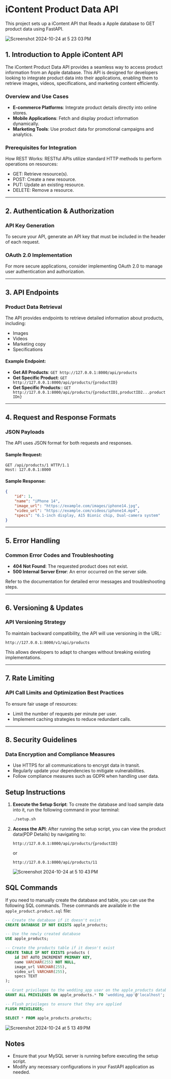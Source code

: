 # iContent Product Data API

This project sets up a iContent API that Reads a Apple database to GET product data using FastAPI.

![Screenshot 2024-10-24 at 5 23 03 PM](https://github.com/user-attachments/assets/48b9be32-88c4-4405-80cc-95ad22d6e654)


## 1. Introduction to Apple iContent API

The iContent Product Data API provides a seamless way to access product information from an Apple database. This API is designed for developers looking to integrate product data into their applications, enabling them to retrieve images, videos, specifications, and marketing content efficiently.

### Overview and Use Cases
- **E-commerce Platforms**: Integrate product details directly into online stores.
- **Mobile Applications**: Fetch and display product information dynamically.
- **Marketing Tools**: Use product data for promotional campaigns and analytics.

### Prerequisites for Integration
How REST Works: RESTful APIs utilize standard HTTP methods to perform operations on resources:
- GET: Retrieve resource(s).
- POST: Create a new resource.
- PUT: Update an existing resource.
- DELETE: Remove a resource.



---

## 2. Authentication & Authorization

### API Key Generation
To secure your API, generate an API key that must be included in the header of each request.

### OAuth 2.0 Implementation
For more secure applications, consider implementing OAuth 2.0 to manage user authentication and authorization.

---

## 3. API Endpoints

### Product Data Retrieval
The API provides endpoints to retrieve detailed information about products, including:
- Images
- Videos
- Marketing copy
- Specifications

#### Example Endpoint:
- **Get All Products**: `GET http://127.0.0.1:8000/api/products`
- **Get Specific Product**: `GET http://127.0.0.1:8000/api/products/{productID}`
- **Get Specific Products**:: `GET http://127.0.0.1:8000/api/products/{productID1,productID2...productIDn}`

---

## 4. Request and Response Formats

### JSON Payloads
The API uses JSON format for both requests and responses.

#### Sample Request:
```http
GET /api/products/1 HTTP/1.1
Host: 127.0.0.1:8000
```

#### Sample Response:
```json
{
    "id": 1,
    "name": "iPhone 14",
    "image_url": "https://example.com/images/iphone14.jpg",
    "video_url": "https://example.com/videos/iphone14.mp4",
    "specs": "6.1-inch display, A15 Bionic chip, Dual-camera system"
}
```

---

## 5. Error Handling

### Common Error Codes and Troubleshooting
- **404 Not Found**: The requested product does not exist.
- **500 Internal Server Error**: An error occurred on the server side.
  
Refer to the documentation for detailed error messages and troubleshooting steps.

---

## 6. Versioning & Updates

### API Versioning Strategy
To maintain backward compatibility, the API will use versioning in the URL:
```
http://127.0.0.1:8000/v1/api/products
```
This allows developers to adapt to changes without breaking existing implementations.

---

## 7. Rate Limiting

### API Call Limits and Optimization Best Practices
To ensure fair usage of resources:
- Limit the number of requests per minute per user.
- Implement caching strategies to reduce redundant calls.

---

## 8. Security Guidelines

### Data Encryption and Compliance Measures
- Use HTTPS for all communications to encrypt data in transit.
- Regularly update your dependencies to mitigate vulnerabilities.
- Follow compliance measures such as GDPR when handling user data.

## Setup Instructions

1. **Execute the Setup Script**:
   To create the database and load sample data into it, run the following command in your terminal:

   ```bash
   ./setup.sh
   ```

2. **Access the API**:
   After running the setup script, you can view the product data(PDP Details) by navigating to:

   ```
   http://127.0.0.1:8000/api/products/{productID}
   ```

   or

   ```
   http://127.0.0.1:8000/api/products/11
   ```
   ![Screenshot 2024-10-24 at 5 10 43 PM](https://github.com/user-attachments/assets/e551a2ca-d787-44c9-96cb-b387cd807e3b)


## SQL Commands

If you need to manually create the database and table, you can use the following SQL commands. These commands are available in the `apple_product.product.sql` file:

```sql
-- Create the database if it doesn't exist
CREATE DATABASE IF NOT EXISTS apple_products;

-- Use the newly created database
USE apple_products;

-- Create the products table if it doesn't exist
CREATE TABLE IF NOT EXISTS products (
    id INT AUTO_INCREMENT PRIMARY KEY,
    name VARCHAR(255) NOT NULL,
    image_url VARCHAR(255),
    video_url VARCHAR(255),
    specs TEXT
);

-- Grant privileges to the wedding_app user on the apple_products database
GRANT ALL PRIVILEGES ON apple_products.* TO 'wedding_app'@'localhost';

-- Flush privileges to ensure that they are applied
FLUSH PRIVILEGES;

SELECT * FROM apple_products.products;
```
![Screenshot 2024-10-24 at 5 13 49 PM](https://github.com/user-attachments/assets/ecabcc25-ec77-4237-a57e-10c0ab805235)



## Notes

- Ensure that your MySQL server is running before executing the setup script.
- Modify any necessary configurations in your FastAPI application as needed.
